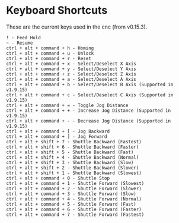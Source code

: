 # Keyboard Shortcuts

These are the current keys used in the cnc (from v0.15.3).

    ! - Feed Hold
    ~ - Resume
    ctrl + alt + command + h - Homing
    ctrl + alt + command + u - Unlock
    ctrl + alt + command + r - Reset
    ctrl + alt + command + x - Select/Deselect X Axis
    ctrl + alt + command + y - Select/Deselect Y Axis
    ctrl + alt + command + z - Select/Deselect Z Axis
    ctrl + alt + command + a - Select/Deselect A Axis
    ctrl + alt + command + b - Select/Deselect B Axis (Supported in v1.9.15)
    ctrl + alt + command + c - Select/Deselect C Axis (Supported in v1.9.15)
    ctrl + alt + command + = - Toggle Jog Distance
    ctrl + alt + command + + - Increase Jog Distance (Supported in v1.9.15)
    ctrl + alt + command + - - Decrease Jog Distance (Supported in v1.9.15)
    ctrl + alt + command + [ - Jog Backward
    ctrl + alt + command + ] - Jog Forward
    ctrl + alt + shift + 7 - Shuttle Backward (Fastest)
    ctrl + alt + shift + 6 - Shuttle Backward (Faster)
    ctrl + alt + shift + 5 - Shuttle Backward (Fast)
    ctrl + alt + shift + 4 - Shuttle Backward (Normal)
    ctrl + alt + shift + 3 - Shuttle Backward (Slow)
    ctrl + alt + shift + 2 - Shuttle Backward (Slower)
    ctrl + alt + shift + 1 - Shuttle Backward (Slowest)
    ctrl + alt + command + 0 - Shuttle Stop
    ctrl + alt + command + 1 - Shuttle Forward (Slowest)
    ctrl + alt + command + 2 - Shuttle Forward (Slower)
    ctrl + alt + command + 3 - Shuttle Forward (Slow)
    ctrl + alt + command + 4 - Shuttle Forward (Normal)
    ctrl + alt + command + 5 - Shuttle Forward (Fast)
    ctrl + alt + command + 6 - Shuttle Forward (Faster)
    ctrl + alt + command + 7 - Shuttle Forward (Fastest)